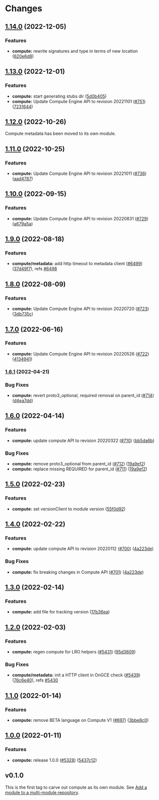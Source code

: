 # Changes

## [1.14.0](https://github.com/googleapis/google-cloud-go/compare/compute/v1.13.0...compute/v1.14.0) (2022-12-05)


### Features

* **compute:** rewrite signatures and type in terms of new location ([620e6d8](https://github.com/googleapis/google-cloud-go/commit/620e6d828ad8641663ae351bfccfe46281e817ad))

## [1.13.0](https://github.com/googleapis/google-cloud-go/compare/compute/v1.12.1...compute/v1.13.0) (2022-12-01)


### Features

* **compute:** start generating stubs dir ([5d0b405](https://github.com/googleapis/google-cloud-go/commit/5d0b405033f55023825ef90e5c539f1bcf2ddedb))
* **compute:** Update Compute Engine API to revision 20221101 ([#751](https://github.com/googleapis/google-cloud-go/issues/751)) ([7231644](https://github.com/googleapis/google-cloud-go/commit/7231644e71f05abc864924a0065b9ea22a489180))

## [1.12.0](https://github.com/googleapis/google-cloud-go/compare/compute/v1.11.0...compute/v1.12.0) (2022-10-26)

Compute metadata has been moved to its own module.

## [1.11.0](https://github.com/googleapis/google-cloud-go/compare/compute/v1.10.0...compute/v1.11.0) (2022-10-25)


### Features

* **compute:** Update Compute Engine API to revision 20221011 ([#736](https://github.com/googleapis/google-cloud-go/issues/736)) ([aad4787](https://github.com/googleapis/google-cloud-go/commit/aad478746bbc8e49f4449b62c7b9b238a1567292))

## [1.10.0](https://github.com/googleapis/google-cloud-go/compare/compute/v1.9.0...compute/v1.10.0) (2022-09-15)


### Features

* **compute:** Update Compute Engine API to revision 20220831 ([#729](https://github.com/googleapis/google-cloud-go/issues/729)) ([a679a5a](https://github.com/googleapis/google-cloud-go/commit/a679a5a9b1ea60cb155eb6c8be4afcc43d3b121f))

## [1.9.0](https://github.com/googleapis/google-cloud-go/compare/compute/v1.8.0...compute/v1.9.0) (2022-08-18)


### Features

* **compute/metadata:** add http timeout to metadata client ([#6499](https://github.com/googleapis/google-cloud-go/issues/6499)) ([37d49f7](https://github.com/googleapis/google-cloud-go/commit/37d49f7a6a004baf55d880f6aa9e42e2e2d1e27e)), refs [#6498](https://github.com/googleapis/google-cloud-go/issues/6498)

## [1.8.0](https://github.com/googleapis/google-cloud-go/compare/compute/v1.7.0...compute/v1.8.0) (2022-08-09)


### Features

* **compute:** Update Compute Engine API to revision 20220720 ([#723](https://github.com/googleapis/google-cloud-go/issues/723)) ([3db735c](https://github.com/googleapis/google-cloud-go/commit/3db735c3c35ab3473ceb1948cf4da09b87728ef9))

## [1.7.0](https://github.com/googleapis/google-cloud-go/compare/compute/v1.6.1...compute/v1.7.0) (2022-06-16)


### Features

* **compute:** Update Compute Engine API to revision 20220526 ([#722](https://github.com/googleapis/google-cloud-go/issues/722)) ([4134941](https://github.com/googleapis/google-cloud-go/commit/41349411e601f57dc6d9e246f1748fd86d17bb15))

### [1.6.1](https://github.com/googleapis/google-cloud-go/compare/compute/v1.6.0...compute/v1.6.1) (2022-04-21)


### Bug Fixes

* **compute:** revert proto3_optional, required removal on parent_id ([#714](https://github.com/googleapis/google-cloud-go/issues/714)) ([d4ea7dd](https://github.com/googleapis/google-cloud-go/commit/d4ea7dd68bf2b858481727afd8a8830e31a9fe55))

## [1.6.0](https://github.com/googleapis/google-cloud-go/compare/compute/v1.5.0...compute/v1.6.0) (2022-04-14)


### Features

* **compute:** update compute API to revision 20220322 ([#710](https://github.com/googleapis/google-cloud-go/issues/710)) ([bb5da6b](https://github.com/googleapis/google-cloud-go/commit/bb5da6b3c34079a01d18b766b67f626cff18d849))


### Bug Fixes

* **compute:** remove proto3_optional from parent_id ([#712](https://github.com/googleapis/google-cloud-go/issues/712)) ([19a9ef2](https://github.com/googleapis/google-cloud-go/commit/19a9ef2d9b8d77d3bc3e4c11c7f1f3e47700edd4))
* **compute:** replace missing REQUIRED for parent_id ([#711](https://github.com/googleapis/google-cloud-go/issues/711)) ([19a9ef2](https://github.com/googleapis/google-cloud-go/commit/19a9ef2d9b8d77d3bc3e4c11c7f1f3e47700edd4))

## [1.5.0](https://github.com/googleapis/google-cloud-go/compare/compute/v1.4.0...compute/v1.5.0) (2022-02-23)


### Features

* **compute:** set versionClient to module version ([55f0d92](https://github.com/googleapis/google-cloud-go/commit/55f0d92bf112f14b024b4ab0076c9875a17423c9))

## [1.4.0](https://github.com/googleapis/google-cloud-go/compare/compute/v1.3.0...compute/v1.4.0) (2022-02-22)


### Features

* **compute:** update compute API to revision 20220112 ([#700](https://github.com/googleapis/google-cloud-go/issues/700)) ([4a223de](https://github.com/googleapis/google-cloud-go/commit/4a223de8eab072d95818c761e41fb3f3f6ac728c))


### Bug Fixes

* **compute:** fix breaking changes in Compute API ([#701](https://github.com/googleapis/google-cloud-go/issues/701)) ([4a223de](https://github.com/googleapis/google-cloud-go/commit/4a223de8eab072d95818c761e41fb3f3f6ac728c))

## [1.3.0](https://github.com/googleapis/google-cloud-go/compare/compute/v1.2.0...compute/v1.3.0) (2022-02-14)


### Features

* **compute:** add file for tracking version ([17b36ea](https://github.com/googleapis/google-cloud-go/commit/17b36ead42a96b1a01105122074e65164357519e))

## [1.2.0](https://www.github.com/googleapis/google-cloud-go/compare/compute/v1.1.0...compute/v1.2.0) (2022-02-03)


### Features

* **compute:** regen compute for LRO helpers ([#5431](https://www.github.com/googleapis/google-cloud-go/issues/5431)) ([95d3609](https://www.github.com/googleapis/google-cloud-go/commit/95d3609b7b9ec917e48b8dfbc18875dfed378c1b))


### Bug Fixes

* **compute/metadata:** init a HTTP client in OnGCE check ([#5439](https://www.github.com/googleapis/google-cloud-go/issues/5439)) ([76c6e40](https://www.github.com/googleapis/google-cloud-go/commit/76c6e40171b2f032913549c95396cd8d44fbd7f5)), refs [#5430](https://www.github.com/googleapis/google-cloud-go/issues/5430)

## [1.1.0](https://www.github.com/googleapis/google-cloud-go/compare/compute/v1.0.0...compute/v1.1.0) (2022-01-14)


### Features

* **compute:** remove BETA language on Compute V1 ([#697](https://www.github.com/googleapis/google-cloud-go/issues/697)) ([3bbe8c0](https://www.github.com/googleapis/google-cloud-go/commit/3bbe8c0c558c06ef5865bb79eb228b6da667ddb3))

## [1.0.0](https://www.github.com/googleapis/google-cloud-go/compare/compute/v0.1.0...compute/v1.0.0) (2022-01-11)

### Features

* **compute:** release 1.0.0 ([#5328](https://www.github.com/googleapis/google-cloud-go/issues/5328)) ([5437c12](https://www.github.com/googleapis/google-cloud-go/commit/5437c12945595325f7df098f707b2691cc8011be))

## v0.1.0

This is the first tag to carve out compute as its own module. See
[Add a module to a multi-module repository](https://github.com/golang/go/wiki/Modules#is-it-possible-to-add-a-module-to-a-multi-module-repository).
